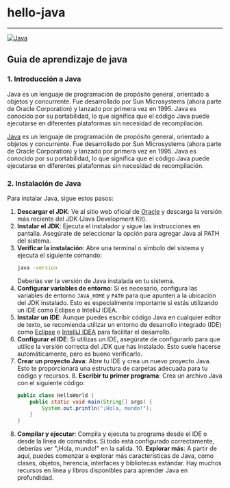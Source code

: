 # hello-java
---
[![Java](https://img.shields.io/badge/Java-JDK_21+-red?style=for-the-badge&logo=java&logoColor=white&labelColor=101010)](https://www.oracle.com/es/java)

## Guia de aprendizaje de java 

### 1. Introducción a Java
Java es un lenguaje de programación de propósito general, orientado a objetos y concurrente. Fue desarrollado por Sun Microsystems (ahora parte de Oracle Corporation) y lanzado por primera vez en 1995. Java es conocido por su portabilidad, lo que significa que el código Java puede ejecutarse en diferentes plataformas sin necesidad de recompilación.

[Java](https://www.oracle.com/java/technologies/javase/jdk21-archive-downloads.html) es un lenguaje de programación de propósito general, orientado a objetos y concurrente. Fue desarrollado por Sun Microsystems (ahora parte de Oracle Corporation) y lanzado por primera vez en 1995. Java es conocido por su portabilidad, lo que significa que el código Java puede ejecutarse en diferentes plataformas sin necesidad de recompilación.

### 2. Instalación de Java
Para instalar Java, sigue estos pasos:
1. **Descargar el JDK**: Ve al sitio web oficial de [Oracle](https://www.oracle.com/java/technologies/javase/jdk21-archive-downloads.html) y descarga la versión más reciente del JDK (Java Development Kit).
2. **Instalar el JDK**: Ejecuta el instalador y sigue las instrucciones en pantalla. Asegúrate de seleccionar la opción para agregar Java al PATH del sistema.
3. **Verificar la instalación**: Abre una terminal o símbolo del sistema y ejecuta el siguiente comando:
   ```bash
   java -version
   ```
   Deberías ver la versión de Java instalada en tu sistema.
4. **Configurar variables de entorno**: Si es necesario, configura las variables de entorno `JAVA_HOME` y `PATH` para que apunten a la ubicación del JDK instalado. Esto es especialmente importante si estás utilizando un IDE como Eclipse o IntelliJ IDEA.
5. **Instalar un IDE**: Aunque puedes escribir código Java en cualquier editor de texto, se recomienda utilizar un entorno de desarrollo integrado (IDE) como [Eclipse](https://www.eclipse.org/) o [IntelliJ IDEA](https://www.jetbrains.com/idea/) para facilitar el desarrollo.
6. **Configurar el IDE**: Si utilizas un IDE, asegúrate de configurarlo para que utilice la versión correcta del JDK que has instalado. Esto suele hacerse automáticamente, pero es bueno verificarlo.
7. **Crear un proyecto Java**: Abre tu IDE y crea un nuevo proyecto Java. Esto te proporcionará una estructura de carpetas adecuada para tu código y recursos.
   8. **Escribir tu primer programa**: Crea un archivo Java con el siguiente código:
      ```java
      public class HelloWorld {
          public static void main(String[] args) {
              System.out.println("¡Hola, mundo!");
          }
      }
      ```   
9. **Compilar y ejecutar**: Compila y ejecuta tu programa desde el IDE o desde la línea de comandos. Si todo está configurado correctamente, deberías ver "¡Hola, mundo!" en la salida.
   10. **Explorar más**: A partir de aquí, puedes comenzar a explorar más características de Java, como clases, objetos, herencia, interfaces y bibliotecas estándar. Hay muchos recursos en línea y libros disponibles para aprender Java en profundidad.
